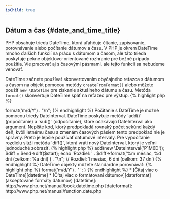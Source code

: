 ```yaml
---
isChild: true
---
```


## Dátum a čas {#date_and_time_title}

PHP obsahuje triedu DateTime, ktorá uľahčuje čítanie, zapisovanie, porovnávanie alebo počítanie dátumov a času. V PHP je okrem DateTime mnoho ďalších funkcií na prácu s dátumom a časom, ale táto trieda poskytuje pekné objektovo-orientované rozhranie pre bežné prípady použitia. Vie pracovať aj s časovými pásmami, ale tejto funkcii sa nebudeme venovať.

DateTime začnete používať skonvertovaním obyčajného reťazca s dátumom a časom na objekt pomocou metódy `createFromFormat()` alebo môžete použiť `new \DateTime` pre získanie aktuálneho dátumu a času. Metóda `format()` skonvertuje DateTime späť na reťazec pre výstup.
{% highlight php %}
<?php
$raw = '22. 11. 1968';
$start = \DateTime::createFromFormat('d. m. Y', $raw);

echo 'Začiatočný dátum: ' . $start->format('m/d/Y') . "\n";
{% endhighlight %}

Počítanie s DateTime je možné pomocou triedy DateInterval. DateTime poskytuje metódy `add()` (pripočítanie) a `sub()` (odpočítanie), ktoré očakávajú DateInterval ako argument. Nepíšte kód, ktorý predpokladá rovnaký počet sekúnd každý deň, kvôli letnému času a zmenám časových pásiem tento predpoklad nie je správny. Preto je lepšie používať dátumové intervaly. Pre vypočítanie rozdielu slúži metóda `diff()`, ktorá vráti nový DateInterval, ktorý je veľmi jednoduché zobraziť.
{% highlight php %}
<?php
// vytvor kópiu $start a pridaj jeden mesiac a 6 dní
$end = clone $start;
$end->add(new \DateInterval('P1M6D'));

$diff = $end->diff($start);
echo 'Rozdiel: ' . $diff->format('%m mesiac, %d dní (celkom: %a dní)') . "\n";
// Rozdiel: 1 mesiac, 6 dní (celkom: 37 dní)
{% endhighlight %}

DateTime objekty môžete štandardne porovnávať:
{% highlight php %}
<?php
if ($start < $end) {
    echo "Začiatok je pred koncom!\n";
}
{% endhighlight %}

Posledný príklad demonštruje použitie triedy DatePeriod. Používa sa na iteráciu cez periodicky sa opakujúce udalosti. Ako vstup berie dva DateTime objekty, začiatok a koniec a interval pre ktorý vráti všetky opakovania udalosti.
{% highlight php %}
<?php
// vypíš všetky štvrtky medzi $start a $end
$periodInterval = \DateInterval::createFromDateString('first thursday');
$periodIterator = new \DatePeriod($start, $periodInterval, $end, \DatePeriod::EXCLUDE_START_DATE);
foreach ($periodIterator as $date) {
    // vypíš každý dátum v tejto perióde
    echo $date->format('m/d/Y') . ' ';
}
{% endhighlight %}

* [Čítaj viac o DateTime][datetime]
* [Čítaj viac o formátovaní dátumov][dateformat] (akceptované formáty dátumov)

[datetime]: http://www.php.net/manual/book.datetime.php
[dateformat]: http://www.php.net/manual/function.date.php
